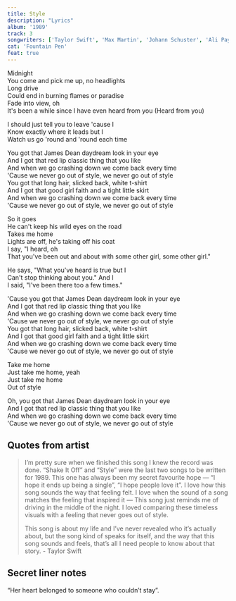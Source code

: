 ```yaml
---
title: Style
description: "Lyrics"
album: '1989'
track: 3
songwriters: ['Taylor Swift', 'Max Martin', 'Johann Schuster', 'Ali Payami']
cat: 'Fountain Pen'
feat: true
---
```

<p className="verse-one">
Midnight <br />
You come and pick me up, no headlights <br />
Long drive <br />
Could end in burning flames or paradise <br />
Fade into view, oh <br />
It's been a while since I have even heard from you (Heard from you) <br />
</p>
<p className="pre-chorus">
I should just tell you to leave 'cause I <br />
Know exactly where it leads but I <br />
Watch us go 'round and 'round each time <br />
</p>
<p className="chorus">
You got that James Dean daydream look in your eye <br />
And I got that red lip classic thing that you like <br />
And when we go crashing down we come back every time <br />
'Cause we never go out of style, we never go out of style <br />
You got that long hair, slicked back, white t-shirt <br />
And I got that good girl faith and a tight little skirt <br />
And when we go crashing down we come back every time <br />
'Cause we never go out of style, we never go out of style <br />
</p>
<p className="verse-two">
So it goes <br />
He can't keep his wild eyes on the road <br />
Takes me home <br />
Lights are off, he's taking off his coat <br />
I say, "I heard, oh <br />
That you've been out and about with some other girl, some other girl." <br />
</p>
<p className="pre-chorus">
He says, "What you've heard is true but I <br />
Can't stop thinking about you." And I <br />
I said, "I've been there too a few times." <br />
</p>
<p className="chorus">
'Cause you got that James Dean daydream look in your eye <br />
And I got that red lip classic thing that you like <br />
And when we go crashing down we come back every time <br />
'Cause we never go out of style, we never go out of style <br />
You got that long hair, slicked back, white t-shirt <br />
And I got that good girl faith and a tight little skirt <br />
And when we go crashing down we come back every time <br />
'Cause we never go out of style, we never go out of style <br />
</p>
<p className="bridge">
Take me home <br />
Just take me home, yeah <br />
Just take me home <br />
Out of style <br />
</p>
<p className="chorus">
Oh, you got that James Dean daydream look in your eye <br />
And I got that red lip classic thing that you like <br />
And when we go crashing down we come back every time <br />
'Cause we never go out of style, we never go out of style <br />
</p>



## Quotes from artist
<blockquote>
I’m pretty sure when we finished this song I knew the record was done. “Shake It Off” and “Style” were the last two songs to be written for 1989. This one has always been my secret favourite hope — “I hope it ends up being a single”, “I hope people love it”. I love how this song sounds the way that feeling felt. I love when the sound of a song matches the feeling that inspired it — This song just reminds me of driving in the middle of the night. I loved comparing these timeless visuals with a feeling that never goes out of style.

This song is about my life and I’ve never revealed who it’s actually about, but the song kind of speaks for itself, and the way that this song sounds and feels, that’s all I need people to know about that story. - Taylor Swift
</blockquote>

## Secret liner notes
“Her heart belonged to someone who couldn’t stay”.